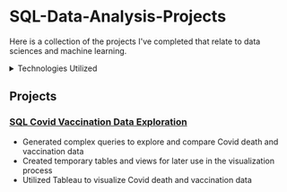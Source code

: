 # SQL-Data-Analysis-Projects

Here is a collection of the projects I've completed that relate to data sciences and machine learning.

<details>
<summary>Technologies Utilized</summary>
- MS SQL
- PostgreSQL
</details>

## Projects

### [SQL Covid Vaccination Data Exploration](https://github.com/chow2n/SQL-CovidDataExploration "CovidDataExploration")
- Generated complex queries to explore and compare Covid death and vaccination data
- Created temporary tables and views for later use in the visualization process
- Utilized Tableau to visualize Covid death and vaccination data

